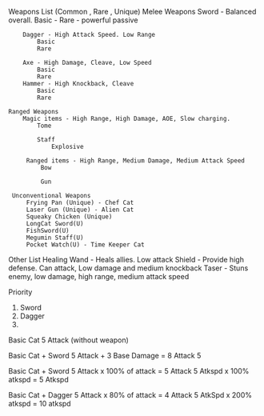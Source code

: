 Weapons List (Common , Rare , Unique)
	Melee Weapons
		Sword - Balanced overall. 
			Basic - 
			Rare - powerful passive
		
		Dagger - High Attack Speed. Low Range
			Basic
			Rare
			
		Axe - High Damage, Cleave, Low Speed
			Basic
			Rare
		Hammer - High Knockback, Cleave
			Basic
			Rare
			
	Ranged Weapons
		Magic items - High Range, High Damage, AOE, Slow charging.
			Tome
				
			Staff
				Explosive
		
		 Ranged items - High Range, Medium Damage, Medium Attack Speed
			 Bow
			 
			 Gun
			 
	 Unconventional Weapons
		 Frying Pan (Unique) - Chef Cat
		 Laser Gun (Unique) - Alien Cat
		 Squeaky Chicken (Unique)
		 LongCat Sword(U)
		 FishSword(U)
		 Megumin Staff(U)
		 Pocket Watch(U) - Time Keeper Cat

Other List
	Healing Wand - Heals allies. Low attack
	Shield - Provide high defense. Can attack, Low damage and medium knockback
	Taser - Stuns enemy, low damage, high range, medium attack speed
	

Priority
1. Sword
2. Dagger
3. 



Basic Cat
5 Attack (without weapon)


Basic Cat + Sword
5 Attack +  3 Base Damage = 8 Attack
5

Basic Cat + Sword
5 Attack  x 100% of attack = 5 Attack
5 Atkspd x 100% atkspd = 5 Atkspd

Basic Cat + Dagger
5 Attack  x 80% of attack = 4 Attack
5 AtkSpd x 200% atkspd = 10 atkspd